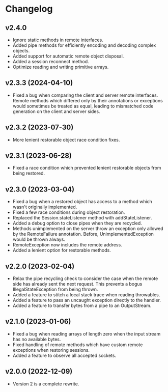 Changelog
=========

v2.4.0
------
* Ignore static methods in remote interfaces.
* Added pipe methods for efficiently encoding and decoding complex objects.
* Added support for automatic remote object disposal.
* Added a session reconnect method.
* Optimize reading and writing primitive arrays.

v2.3.3 (2024-04-10)
------
* Fixed a bug when comparing the client and server remote interfaces. Remote methods which
  differed only by their annotations or exceptions would sometimes be treated as equal, leading
  to mismatched code generation on the client and server sides.

v2.3.2 (2023-07-30)
------
* More lenient restorable object race condition fixes.

v2.3.1 (2023-06-28)
------
* Fixed a race condition which prevented lenient restorable objects from being restored.

v2.3.0 (2023-03-04)
------
* Fixed a bug when a restored object has access to a method which wasn't originally implemented.
* Fixed a few race conditions during object restoration.
* Replaced the Session.stateListener method with addStateListener.
* Added a debug option to close pipes when they are recycled.
* Methods unimplemented on the server throw an exception only allowed by the RemoteFailure
  annotation. Before, UnimplementedException would be thrown always.
* RemoteException now includes the remote address.
* Added a lenient option for restorable methods.

v2.2.0 (2023-02-04)
------
* Relax the pipe recycling check to consider the case when the remote side has already sent the
  next request. This prevents a bogus IllegalStateException from being thrown.
* Added a feature to stitch a local stack trace when reading throwables.
* Added a feature to pass an uncaught exception directly to the handler.
* Added a feature to transfer bytes from a pipe to an OutputStream.

v2.1.0 (2023-01-06)
------
* Fixed a bug when reading arrays of length zero when the input stream has no available bytes.
* Fixed handling of remote methods which have custom remote exceptions when restoring sessions.
* Added a feature to observe all accepted sockets.

v2.0.0 (2022-12-09)
------
* Version 2 is a complete rewrite.
